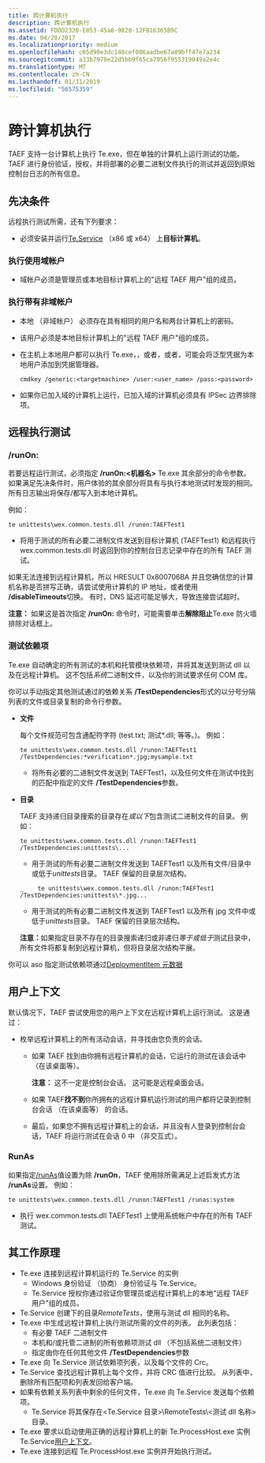 ```yaml
---
title: 跨计算机执行
description: 跨计算机执行
ms.assetid: FDDD2320-E853-45a8-9820-12FB16365B9C
ms.date: 04/20/2017
ms.localizationpriority: medium
ms.openlocfilehash: c65d90e3dc148cef086aadbe67a89bff47e7a234
ms.sourcegitcommit: a33b7978e22d5bb9f65ca7056f955319049a2e4c
ms.translationtype: MT
ms.contentlocale: zh-CN
ms.lasthandoff: 01/31/2019
ms.locfileid: "56575359"
---
```

# <a name="cross-machine-execution"></a>跨计算机执行


TAEF 支持一台计算机上执行 Te.exe，但在单独的计算机上运行测试的功能。 TAEF 进行身份验证，授权，并将部署的必要二进制文件执行的测试并返回到原始控制台日志的所有信息。

## <a name="span-idprerequisitesspanspan-idprerequisitesspanspan-idprerequisitesspanprerequisites"></a><span id="Prerequisites"></span><span id="prerequisites"></span><span id="PREREQUISITES"></span>先决条件


远程执行测试所需，还有下列要求：

-   必须安装并运行[Te.Service](te-service.md) （x86 或 x64） 上**目标计算机**。

### <a name="span-idexecutingwithdomainaccountsspanspan-idexecutingwithdomainaccountsspanspan-idexecutingwithdomainaccountsspanexecuting-with-domain-accounts"></a><span id="Executing_with_domain_accounts"></span><span id="executing_with_domain_accounts"></span><span id="EXECUTING_WITH_DOMAIN_ACCOUNTS"></span>执行使用域帐户

-   域帐户必须是管理员或本地目标计算机上的"远程 TAEF 用户"组的成员。

### <a name="span-idexecutingwithnon-domainaccountsspanspan-idexecutingwithnon-domainaccountsspanspan-idexecutingwithnon-domainaccountsspanexecuting-with-non-domain-accounts"></a><span id="Executing_with_non-domain_accounts"></span><span id="executing_with_non-domain_accounts"></span><span id="EXECUTING_WITH_NON-DOMAIN_ACCOUNTS"></span>执行带有非域帐户

-   本地 （非域帐户） 必须存在具有相同的用户名和两台计算机上的密码。
-   该用户必须是本地目标计算机上的"远程 TAEF 用户"组的成员。
-   在主机上本地用户都可以执行 Te.exe，，或者，或者，可能会将泛型凭据为本地用户添加到凭据管理器。

    ``` syntax
    cmdkey /generic:<targetmachine> /user:<user_name> /pass:<password>
    ```

-   如果你已加入域的计算机上运行，已加入域的计算机必须具有 IPSec 边界排除项。

## <a name="span-idexecutingtestsremotelyspanspan-idexecutingtestsremotelyspanspan-idexecutingtestsremotelyspanexecuting-tests-remotely"></a><span id="Executing_Tests_Remotely"></span><span id="executing_tests_remotely"></span><span id="EXECUTING_TESTS_REMOTELY"></span>远程执行测试


### <a name="span-idrunonspanspan-idrunonspanspan-idrunonspanrunon"></a><span id="_runOn_"></span><span id="_runon_"></span><span id="_RUNON_"></span>/runOn:

若要远程运行测试，必须指定 **/runOn:&lt;机器名&gt;** Te.exe 其余部分的命令参数。 如果满足先决条件时，用户体验的其余部分将具有与执行本地测试时发现的相同。 所有日志输出将保存/都写入到本地计算机。

例如：

``` syntax
te unittests\wex.common.tests.dll /runon:TAEFTest1
```

-   将用于测试的所有必要二进制文件发送到目标计算机 (TAEFTest1) 和远程执行 wex.common.tests.dll 时返回到你的控制台日志记录中存在的所有 TAEF 测试。

如果无法连接到远程计算机，所以 HRESULT 0x800706BA 并且您确信您的计算机名称是否拼写正确，请尝试使用计算机的 IP 地址，或者使用 **/disableTimeouts**切换。 有时，DNS 延迟可能足够大，导致连接尝试超时。

**注意：** 如果这是首次指定 **/runOn:** 命令时，可能需要单击**解除阻止**Te.exe 防火墙排除对话框上。

### <a name="span-idtestdependenciesspanspan-idtestdependenciesspanspan-idtestdependenciesspantest-dependencies"></a><span id="Test_Dependencies"></span><span id="test_dependencies"></span><span id="TEST_DEPENDENCIES"></span>测试依赖项

Te.exe 自动确定的所有测试的本机和托管模块依赖项，并将其发送到测试 dll 以及在远程计算机。 这不包括*系统*二进制文件，以及你的测试要求任何 COM 库。

你可以手动指定其他测试通过的依赖关系 **/TestDependencies**形式的以分号分隔列表的文件或目录复制的命令行参数。

- **文件**

  每个文件规范可包含通配符字符 (test.txt; 测试\*.dll; 等等。)。 例如：

  ``` syntax
  te unittests\wex.common.tests.dll /runon:TAEFTest1 /TestDependencies:*verification*.jpg;mysample.txt
  ```
  -   将所有必要的二进制文件发送到 TAEFTest1，以及任何文件在测试中找到的匹配中指定的文件 **/TestDependencies**参数。
- **目录**

  TAEF 支持递归目录搜索的目录存在*或以下*包含测试二进制文件的目录。 例如：

  ``` syntax
  te unittests\wex.common.tests.dll /runon:TAEFTest1 /TestDependencies:unittests\...
  ```

  -   用于测试的所有必要二进制文件发送到 TAEFTest1 以及所有文件/目录中或低于*unittests*目录。 TAEF 保留的目录层次结构。

  ``` syntax
  _    te unittests\wex.common.tests.dll /runon:TAEFTest1 /TestDependencies:unittests\*.jpg...
  ```

  -   用于测试的所有必要二进制文件发送到 TAEFTest1 以及所有 jpg 文件中或低于*unittests*目录。 TAEF 保留的目录层次结构。

  <strong>注意：</strong>如果指定目录不存在的目录搜索递归或非递归*等于或低于*测试目录中，所有文件将都复制到远程计算机，但将目录层次结构平展。

你可以 aso 指定测试依赖项通过[DeploymentItem 元数据](deploymentitem-metadata.md)

## <a name="user-context"></a>用户上下文 


默认情况下，TAEF 尝试使用您的用户上下文在远程计算机上运行测试。 这是通过：

-   枚举远程计算机上的所有活动会话，并寻找由您负责的会话。
    -   如果 TAEF 找到由你拥有远程计算机的会话，它运行的测试在该会话中 （在该桌面等）。

        **注意：** 这不一定是控制台会话。 这可能是远程桌面会话。

    -   如果 TAEF**找不到**你所拥有的远程计算机运行测试的用户都将记录到控制台会话 （在该桌面等） 的会话。
    -   最后，如果您不拥有远程计算机上的会话，并且没有人登录到控制台会话，TAEF 将运行测试在会话 0 中 （非交互式）。

### <a name="span-idrunasspanspan-idrunasspanspan-idrunasspanrunas"></a><span id="RunAs"></span><span id="runas"></span><span id="RUNAS"></span>RunAs

如果指定[/runAs](runas.md)值设置为除 **/runOn**，TAEF 使用除所需满足上述启发式方法 **/runAs**设置。 例如：

``` syntax
te unittests\wex.common.tests.dll /runon:TAEFTest1 /runas:system
```

-   执行 wex.common.tests.dll TAEFTest1 上使用系统帐户中存在的所有 TAEF 测试。

## <a name="span-idhowitworksspanspan-idhowitworksspanspan-idhowitworksspanhow-it-works"></a><span id="How_It_Works"></span><span id="how_it_works"></span><span id="HOW_IT_WORKS"></span>其工作原理


-   Te.exe 连接到远程计算机运行的 Te.Service 的实例
    -   Windows 身份验证 （协商） 身份验证与 Te.Service。
    -   Te.Service 授权你通过验证你管理员或远程计算机上的本地"远程 TAEF 用户"组的成员。
-   Te.Service 创建下的目录*RemoteTests*，使用与测试 dll 相同的名称。
-   Te.exe 中生成远程计算机上执行测试所需的文件的列表。 此列表包括：
    -   有必要 TAEF 二进制文件
    -   本机和/或托管二进制的所有依赖项测试 dll （不包括系统二进制文件）
    -   指定由你在任何其他文件 **/TestDependencies**参数
-   Te.exe 向 Te.Service 测试依赖项列表，以及每个文件的 Crc。
-   Te.Service 查找远程计算机上每个文件，并将 CRC 值进行比较。 从列表中，删除所有匹配项和列表发回给客户端。
-   如果有依赖关系列表中剩余的任何文件，Te.exe 向 Te.Service 发送每个依赖项。
    -   Te.Service 将其保存在&lt;Te.Service 目录&gt;\\RemoteTests\\&lt;测试 dll 名称&gt;目录。
-   Te.exe 要求以启动使用正确的远程计算机上的新 Te.ProcessHost.exe 实例 Te.Service[用户上下文](#user-context)。
-   Te.exe 连接到远程 Te.ProcessHost.exe 实例并开始执行测试。

 

 





